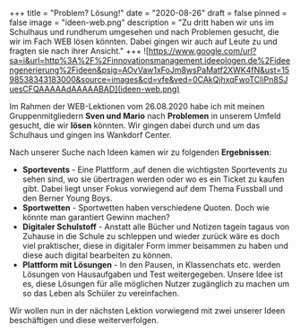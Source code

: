 +++
title = "Problem? Lösung!"
date = "2020-08-26"
draft = false
pinned = false
image = "ideen-web.png"
description = "Zu dritt haben wir uns im Schulhaus und rundherum umgesehen und nach Problemen gesucht, die wir im Fach WEB lösen könnten. Dabei gingen wir auch auf Leute zu und fragten sie nach ihrer Ansicht."
+++
![https://www.google.com/url?sa=i&url=http%3A%2F%2Finnovationsmanagement.ideeologen.de%2Fideengenerierung%2Fideen&psig=AOvVaw1xFoJm8wsPaMatf2XWK4fN&ust=1598538343183000&source=images&cd=vfe&ved=0CAkQjhxqFwoTCIiPn8SJuesCFQAAAAAdAAAAABAD](ideen-web.png)

Im Rahmen der WEB-Lektionen vom 26.08.2020 habe ich mit meinen Gruppenmitgliedern **Sven und Mario** nach **Problemen** in unserem Umfeld gesucht, die wir **lösen** könnten. Wir gingen dabei durch und um das Schulhaus und gingen ins Wankdorf Center. 

Nach unserer Suche nach Ideen kamen wir zu folgenden **Ergebnissen**:

* **Sportevents** - Eine Plattform ,auf denen die wichtigsten Sportevents zu sehen sind, wo sie übertragen werden oder wo es ein Ticket zu kaufen gibt. Dabei liegt unser Fokus vorwiegend auf dem Thema Fussball und den Berner Young Boys.
* **Sportwetten** - Sportwetten haben verschiedene Quoten. Doch wie könnte man garantiert Gewinn machen?
* **Digitaler Schulstoff** - Anstatt alle Bücher und Notizen tagein tagaus von Zuhause in die Schule zu schleppen und wieder zurück wäre es doch viel praktischer, diese in digitaler Form immer beisammen zu haben und diese auch digital bearbeiten zu können.
* **Plattform mit Lösungen** - In den Pausen, in Klassenchats etc. werden Lösungen von Hausaufgaben und Test weitergegeben. Unsere Idee ist es, diese Lösungen für alle möglichen Nutzer zugänglich zu machen um so das Leben als Schüler zu vereinfachen.

Wir wollen nun in der nächsten Lektion vorwiegend mit zwei unserer Ideen beschäftigen und diese weiterverfolgen.